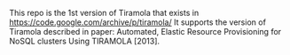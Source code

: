 This repo is the 1st version of Tiramola that exists in https://code.google.com/archive/p/tiramola/
It supports the version of Tiramola described in paper: Automated, Elastic Resource Provisioning for NoSQL clusters Using TIRAMOLA [2013].